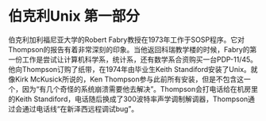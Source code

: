 # 伯克利Unix 第一部分

伯克利加利福尼亚大学的Robert Fabry教授在1973年工作于SOSP程序。它对Thompson的报告有着非常深刻的印象。当他返回科瑞教学楼的时候，Fabry的第一份工作是尝试让计算机科学系，统计系，还有数学系合资购买一台PDP-11/45。他向Thompson订购了纸带，在1974年由毕业生Keith Standiford安装了Unix。就像Kirk McKusick所说的，Ken Thompson参与此前所有安装，但是不包含这一个，因为“有几个奇怪的系统崩溃需要他去解决”。Thompson会打电话给在机房里的Keith Standiford，电话随后换成了300波特率声学调制解调器，Thompson通过会通过电话线“在新泽西远程调试bug”。



